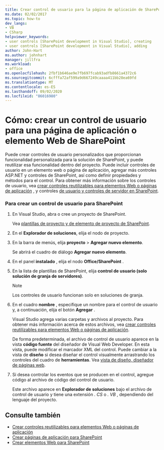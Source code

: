 ```yaml
---
title: Crear control de usuario para la página de aplicación de SharePoint o el elemento Web
ms.date: 02/02/2017
ms.topic: how-to
dev_langs:
- VB
- CSharp
helpviewer_keywords:
- user controls [SharePoint development in Visual Studio], creating
- user controls [SharePoint development in Visual Studio], adding
author: John-Hart
ms.author: johnhart
manager: jillfra
ms.workload:
- office
ms.openlocfilehash: 2fbf1b646ae9e7fb697fcab93adfb8661a4372c6
ms.sourcegitcommit: 6cfffa72af599a9d667249caaaa411bb28ea69fd
ms.translationtype: MT
ms.contentlocale: es-ES
ms.lasthandoff: 09/02/2020
ms.locfileid: "86016980"
---
```

# <a name="how-to-create-a-user-control-for-a-sharepoint-application-page-or-web-part"></a>Cómo: crear un control de usuario para una página de aplicación o elemento Web de SharePoint
  Puede crear controles de usuario personalizados que proporcionan funcionalidad personalizada para la solución de SharePoint, y puede reutilizar esa funcionalidad dentro del proyecto. Puede incluir controles de usuario en un elemento web o página de aplicación, agregar más controles ASP.NET y controles de SharePoint, así como definir propiedades y métodos para el control. Para obtener más información sobre los controles de usuario, vea [crear controles reutilizables para elementos Web o páginas de aplicación](../sharepoint/creating-reusable-controls-for-web-parts-or-application-pages.md) , y controles [de usuario y controles de servidor en SharePoint](https://blogs.msdn.microsoft.com/kaevans/2011/04/28/user-controls-and-server-controls-in-sharepoint/).

### <a name="to-create-a-user-control-for-sharepoint"></a>Para crear un control de usuario para SharePoint

1. En Visual Studio, abra o cree un proyecto de SharePoint.

     Vea [plantillas de proyecto y de elemento de proyecto de SharePoint](../sharepoint/sharepoint-project-and-project-item-templates.md).

2. En el **Explorador de soluciones**, elija el nodo de proyecto.

3. En la barra de menús, elija **proyecto**  >  **Agregar nuevo elemento**.

     Se abrirá el cuadro de diálogo **Agregar nuevo elemento**.

4. En el panel **instalado** , elija el nodo **Office/SharePoint** .

5. En la lista de plantillas de SharePoint, elija **control de usuario (solo solución de granja de servidores)**.

    > [!NOTE]
    > Los controles de usuario funcionan solo en soluciones de granja.

6. En el cuadro **nombre** , especifique un nombre para el control de usuario y, a continuación, elija el botón **Agregar** .

     Visual Studio agrega varias carpetas y archivos al proyecto. Para obtener más información acerca de estos archivos, vea [crear controles reutilizables para elementos Web o páginas de aplicación](../sharepoint/creating-reusable-controls-for-web-parts-or-application-pages.md).

     De forma predeterminada, el archivo de control de usuario aparece en la vista **código fuente** del diseñador de Visual Web Developer. En esta vista, puede modificar el marcador XML del control. Puede cambiar a la vista de **diseño** si desea diseñar el control visualmente arrastrando los controles del cuadro de **herramientas**. Vea [vista de diseño, diseñador de páginas web](/previous-versions/aspnet/ms178149\(v\=vs.100\)).

7. Si desea controlar los eventos que se producen en el control, agregue código al archivo de código del control de usuario.

     Este archivo aparece en **Explorador de soluciones** bajo el archivo de control de usuario y tiene una extensión *. CS* o *. VB* , dependiendo del lenguaje del proyecto.

## <a name="see-also"></a>Consulte también
- [Crear controles reutilizables para elementos Web o páginas de aplicación](../sharepoint/creating-reusable-controls-for-web-parts-or-application-pages.md)
- [Crear páginas de aplicación para SharePoint](../sharepoint/creating-application-pages-for-sharepoint.md)
- [Crear elementos Web para SharePoint](../sharepoint/creating-web-parts-for-sharepoint.md)
